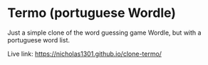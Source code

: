 # Termo (portuguese Wordle)

Just a simple clone of the word guessing game Wordle, but with a portuguese word list.

Live link:
https://nicholas1301.github.io/clone-termo/
